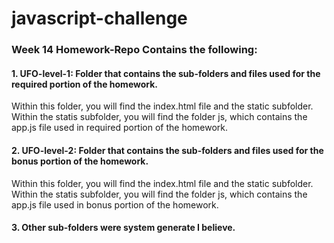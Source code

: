 # javascript-challenge
### Week 14 Homework-Repo Contains the following:

#### 1. UFO-level-1:  Folder that contains the sub-folders and files used for the required portion of the homework.
Within this folder, you will find the index.html file and the static subfolder. Within the statis subfolder, you 
will find the folder js, which contains the app.js file used in required portion of the homework.

#### 2. UFO-level-2:  Folder that contains the sub-folders and files used for the bonus portion of the homework.
Within this folder, you will find the index.html file and the static subfolder. Within the statis subfolder, you 
will find the folder js, which contains the app.js file used in bonus portion of the homework.

#### 3. Other sub-folders were system generate I believe.



